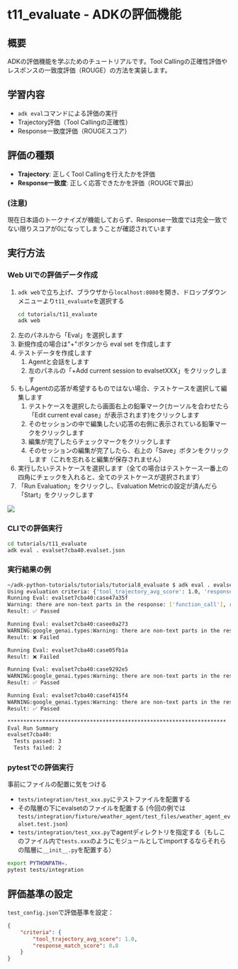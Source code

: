 # t11_evaluate - ADKの評価機能

## 概要
ADKの評価機能を学ぶためのチュートリアルです。Tool Callingの正確性評価やレスポンスの一致度評価（ROUGE）の方法を実装します。

## 学習内容
- `adk eval`コマンドによる評価の実行
- Trajectory評価（Tool Callingの正確性）
- Response一致度評価（ROUGEスコア）

## 評価の種類
- **Trajectory**: 正しくTool Callingを行えたかを評価
- **Response一致度**: 正しく応答できたかを評価（ROUGEで算出）

### (注意)
現在日本語のトークナイズが機能しておらず、Response一致度では完全一致でない限りスコアが0になってしまうことが確認されています

## 実行方法

### Web UIでの評価データ作成
1. `adk web`で立ち上げ、ブラウザから`localhost:8080`を開き、ドロップダウンメニューより`t11_evaluate`を選択する
    ```bash
    cd tutorials/t11_evaluate
    adk web
    ```
1. 左のパネルから「Eval」を選択します
1. 新規作成の場合は"+"ボタンから eval set を作成します
1. テストデータを作成します
    1. Agentと会話をします
    1. 左のパネルの「+Add current session to evalsetXXX」をクリックします
1. もしAgentの応答が希望するものではない場合、テストケースを選択して編集します
    1. テストケースを選択したら画面右上の鉛筆マーク(カーソルを合わせたら「Edit current eval case」が表示されます)をクリックします
    1. そのセッションの中で編集したい応答の右側に表示されている鉛筆マークをクリックします
    1. 編集が完了したらチェックマークをクリックします
    1. そのセッションの編集が完了したら、右上の「Save」ボタンをクリックします（これを忘れると編集が保存されません）
1. 実行したいテストケースを選択します（全ての場合はテストケース一番上の四角にチェックを入れると、全てのテストケースが選択されます）
1. 「Run Evaluation」をクリックし、Evaluation Metricの設定が済んだら「Start」をクリックします

![](/assets/adk_eval.gif)


### CLIでの評価実行
```bash
cd tutorials/t11_evaluate
adk eval . evalset7cba40.evalset.json
```

### 実行結果の例
```bash
~/adk-python-tutorials/tutorials/tutorial8_evaluate $ adk eval . evalset7cba40.evalset.json
Using evaluation criteria: {'tool_trajectory_avg_score': 1.0, 'response_match_score': 0.8}
Running Eval: evalset7cba40:case47a35f
Warning: there are non-text parts in the response: ['function_call'], returning concatenated text result from text parts. Check the full candidates.content.parts accessor to get the full model response.
Result: ✅ Passed

Running Eval: evalset7cba40:casee0a273
WARNING:google_genai.types:Warning: there are non-text parts in the response: ['function_call'], returning concatenated text result from text parts. Check the full candidates.content.parts accessor to get the full model response.
Result: ❌ Failed

Running Eval: evalset7cba40:case05fb1a
Result: ❌ Failed

Running Eval: evalset7cba40:case9292e5
WARNING:google_genai.types:Warning: there are non-text parts in the response: ['function_call'], returning concatenated text result from text parts. Check the full candidates.content.parts accessor to get the full model response.
Result: ✅ Passed

Running Eval: evalset7cba40:casef415f4
WARNING:google_genai.types:Warning: there are non-text parts in the response: ['function_call'], returning concatenated text result from text parts. Check the full candidates.content.parts accessor to get the full model response.
Result: ✅ Passed

*********************************************************************
Eval Run Summary
evalset7cba40:
  Tests passed: 3
  Tests failed: 2
```

### pytestでの評価実行

事前にファイルの配置に気をつける
- `tests/integration/test_xxx.py`にテストファイルを配置する
- その階層の下にevalsetのファイルを配置する (今回の例では`tests/integration/fixture/weather_agent/test_files/weather_agent_evalset.test.json`)
- `tests/integration/test_xxx.py`でagentディレクトリを指定する（もしこのファイル内で`tests.xxx`のようにモジュールとしてimportするならそれらの階層に`__init__.py`を配置する）

```bash
export PYTHONPATH=.
pytest tests/integration
```


## 評価基準の設定
`test_config.json`で評価基準を設定：
```json
{
    "criteria": {
        "tool_trajectory_avg_score": 1.0,
        "response_match_score": 0.8
    }
}
```
